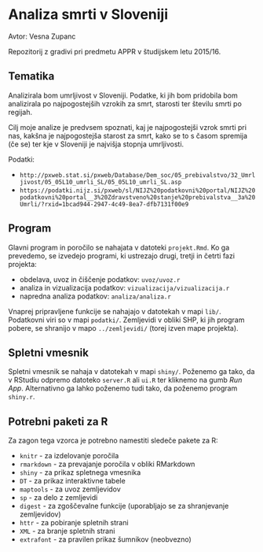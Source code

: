 # Analiza smrti v Sloveniji

Avtor: Vesna Zupanc

Repozitorij z gradivi pri predmetu APPR v študijskem letu 2015/16.

## Tematika

Analizirala bom umrljivost v Sloveniji. Podatke, ki jih bom pridobila bom analizirala po najpogostejših vzrokih za smrt, starosti ter številu smrti po regijah. 

Cilj moje analize je predvsem spoznati, kaj je najpogostejši vzrok smrti pri nas, kakšna je najpogostejša starost za smrt, kako se to s časom spremija (če se) ter kje v Sloveniji je najvišja stopnja umrljivosti. 

Podatki:

* `http://pxweb.stat.si/pxweb/Database/Dem_soc/05_prebivalstvo/32_Umrljivost/05_05L10_umrli_SL/05_05L10_umrli_SL.asp`
* `https://podatki.nijz.si/pxweb/sl/NIJZ%20podatkovni%20portal/NIJZ%20podatkovni%20portal__3%20Zdravstveno%20stanje%20prebivalstva__3a%20Umrli/?rxid=1bcad944-2947-4c49-8ea7-dfb7131f00e9`


## Program

Glavni program in poročilo se nahajata v datoteki `projekt.Rmd`. Ko ga prevedemo,
se izvedejo programi, ki ustrezajo drugi, tretji in četrti fazi projekta:

* obdelava, uvoz in čiščenje podatkov: `uvoz/uvoz.r`
* analiza in vizualizacija podatkov: `vizualizacija/vizualizacija.r`
* napredna analiza podatkov: `analiza/analiza.r`

Vnaprej pripravljene funkcije se nahajajo v datotekah v mapi `lib/`. Podatkovni
viri so v mapi `podatki/`. Zemljevidi v obliki SHP, ki jih program pobere, se
shranijo v mapo `../zemljevidi/` (torej izven mape projekta).

## Spletni vmesnik

Spletni vmesnik se nahaja v datotekah v mapi `shiny/`. Poženemo ga tako, da v
RStudiu odpremo datoteko `server.R` ali `ui.R` ter kliknemo na gumb *Run App*.
Alternativno ga lahko poženemo tudi tako, da poženemo program `shiny.r`.

## Potrebni paketi za R

Za zagon tega vzorca je potrebno namestiti sledeče pakete za R:

* `knitr` - za izdelovanje poročila
* `rmarkdown` - za prevajanje poročila v obliki RMarkdown
* `shiny` - za prikaz spletnega vmesnika
* `DT` - za prikaz interaktivne tabele
* `maptools` - za uvoz zemljevidov
* `sp` - za delo z zemljevidi
* `digest` - za zgoščevalne funkcije (uporabljajo se za shranjevanje zemljevidov)
* `httr` - za pobiranje spletnih strani
* `XML` - za branje spletnih strani
* `extrafont` - za pravilen prikaz šumnikov (neobvezno)

